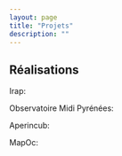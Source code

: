 ```yaml
---
layout: page
title: "Projets"
description: ""
---
```


## Réalisations

Irap: 

Observatoire Midi Pyrénées:

Aperincub:

MapOc:

